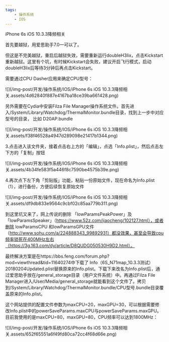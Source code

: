 ```yaml
---
tags:
    - 操作系统
    - IOS
---
```


iPhone 6s iOS 10.3.3降频相关

首先要越狱，用爱思助手7.0一可以了。

但这是不完美越狱，重启后越狱失效，需要重新运行doubleH3lix，点击Kickstart重新越狱。这里有个坑，有时候Kickstart会失败，建议开启飞行模式，启动doubleH3lix后等待3分钟后再点击Kickstart。



需要通过CPU Dasher应用来确定CPU型号：

![](/img-post/开发/操作系统/IOS/iPhone 6s iOS 10.3.3降频相关.assets/4d62840f887e4167ba18ce39ba661428.png)



另外需要在Cydia中安装Filza File Manager操作系统文件。首先进入/System/Library/Watchdog/ThermalMonitor.bundle目录，找到上一步中对应型号的目录， 比如 D20AP.bundle



![](/img-post/开发/操作系统/IOS/iPhone 6s iOS 10.3.3降频相关.assets/f38f46528a4947d289098e21417b1344.png)

3.点击进入该文件夹，接着点击右上方的「编辑」，点选「Info.plist」，然后点击左下方的「复制」按钮

![](/img-post/开发/操作系统/IOS/iPhone 6s iOS 10.3.3降频相关.assets/4b34fe583f5a446f8c7590be4575b39e.png)

4.再次点下左下角「剪贴版」功能，粘贴一份原始文件，现在命名为Info.plist（1），进行备份，方便后续恢复原始文件

![](/img-post/开发/操作系统/IOS/iPhone 6s iOS 10.3.3降频相关.assets/df9db833e9564c9cbf02c85aa779b311.png)



到这里坑又来了，网上传说的删除 「lowParamsPeakPower」及「lowParamsSpeaker」（https://www.52z.com/jiaocheng/102127.html），或者删除 lowParamsCPU 和lowParamsGPU文件（http://www.sohu.com/a/224888343_99892931）都没效果，甚至会导致cpu频率锁死在400MHz左右（https://3g.163.com/dy/article/D8QUDG050530H9D2.html）。



最终解决方案是在https://bbs.feng.com/forum.php?mod=viewthread&tid=11640274中下载了 Info（6S_N71map_10.3.3测试）20180204Updated.plist替换原来的Info.plist。下载下来改名为Info.plist后，通过爱思助手放在/general_storage目录（用户文件系统）中。再通过Filza File Manager进入/User/Media/general_storage就能看到这个文件了。拷贝到/System/Library/Watchdog/ThermalMonitor.bundle/CPU型号.bundle目录覆盖原来的Info.plist。



这个网站提供的配置文件参数为maxCPU=20，maxGPU=30，可以根据需要修改Info.plist中的powerSaveParams.maxCPU与powerSaveParams.maxGPU。目前我使用的是maxCPU=80，maxGPU=80，CPU频率可以达到1800MHz：

![](/img-post/开发/操作系统/IOS/iPhone 6s iOS 10.3.3降频相关.assets/652f65551a6f49fd80ca72cc4f68d66e.png)



